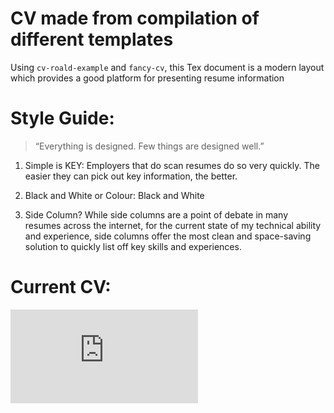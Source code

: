 # CV made from compilation of different templates
Using `cv-roald-example` and `fancy-cv`, this Tex document is a modern layout which provides a good platform for presenting resume information 

# Style Guide:
> “Everything is designed. Few things are designed well.”
1. Simple is KEY: 
  Employers that do scan resumes do so very quickly. The easier they can pick out key information, the better.

2. Black and White or Colour: Black and White

3. Side Column? While side columns are a point of debate in many resumes across the internet, for the current state of my technical ability and experience, side columns offer the most clean and space-saving solution to quickly list off key skills and experiences.

# Current CV:
![CV](https://github.com/suzyng83209/Resume/blob/master/cv.split/cv.1.pdf)
